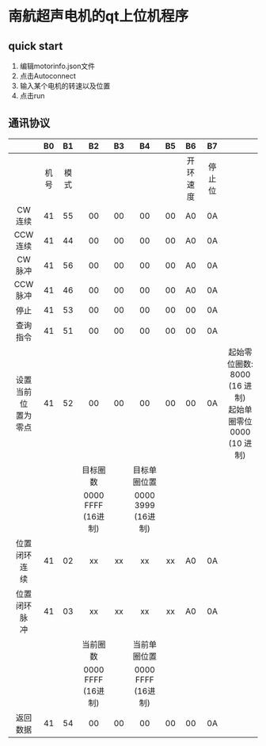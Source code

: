 # 南航超声电机的qt上位机程序
## quick start
1. 编辑motorinfo.json文件
2. 点击Autoconnect
3. 输入某个电机的转速以及位置
4. 点击run

## 通讯协议
|  | B0 | B1 | B2 | B3 | B4 | B5 | B6 | B7 |  |
| :---: | :---: | :---: | :---: | :---: | :---: | :---: | :---: | :---: | :---: |
|  | 机号 | 模式 |  |  |  |  | 开环速度 | 停止位 |  |
| $\mathrm{CW}$ 连续 | 41 | 55 | 00 | 00 | 00 | 00 | A0 | 0A |  |
| CCW 连续 | 41 | 44 | 00 | 00 | 00 | 00 | A0 | 0A |  |
| CW 脉冲 | 41 | 56 | 00 | 00 | 00 | 00 | A0 | 0A |  |
| CCW 脉冲 | 41 | 46 | 00 | 00 | 00 | 00 | A0 | 0A |  |
| 停止 | 41 | 53 | 00 | 00 | 00 | 00 | 00 | 0A |  |
| 查询指令 | 41 | 51 | 00 | 00 | 00 | 00 | 00 | 0A |  |
| 设置当前位 <br> 置为零点 | 41 | 52 | 00 | 00 | 00 | 00 | 00 | 0A | 起始零位圈数: <br> 8000 (16 进制) <br> 起始单圈零位 <br> 0000 (10 进制) |
|  |  |  | 目标圈数 |  | 目标单圈位置 |  |  |  |  |
|  |  |  | 0000 FFFF <br> (16进制) |  | 0000 3999 <br> (16进制) |  |  |  |  |
| 位置闭环连 <br> 续 | 41 | 02 | xx | xx | xx | xx | A0 | 0A |  |
| 位置闭环脉 <br> 冲 | 41 | 03 | xx | xx | xx | xx | A0 | 0A |  |
|  |  |  | 当前圈数 |  | 当前单圈位置 |  |  |  |  |
|  |  |  |0000 FFFF <br> (16进制) |  |0000 FFFF <br> (16进制) |  |  |  |  |
| 返回数据 | 41 | 54 | 00 | 00 | 00 | 00 | 00 | 0A |  |
